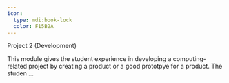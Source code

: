 ```yaml
---
icon:
  type: mdi:book-lock
  color: F15B2A
---
```

Project 2 (Development)

This module gives the student experience in developing a computing-related project by creating a product or a good prototpye for a product. The studen ... 
